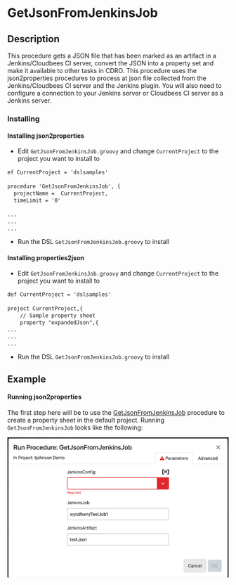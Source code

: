 # GetJsonFromJenkinsJob

## Description

This procedure gets a JSON file that has been marked as an artifact in a Jenkins/Cloudbees CI server, convert the JSON into a property set and make it available to other tasks in CDRO.  This procedure uses the json2properties procedures to process at json file collected from the Jenkins/Cloudbees CI server and the Jenkins plugin.  You will also need to configure a connection to your Jenkins server or Cloudbees CI server as a Jenkins server.


### Installing

#### Installing json2properties

* Edit `GetJsonFromJenkinsJob.groovy` and change `CurrentProject` to the project you want to install to

```
ef CurrentProject = 'dslsamples'

procedure 'GetJsonFromJenkinsJob', {
  projectName =  CurrentProject,
  timeLimit = '0'

...
...
...
```

* Run the DSL `GetJsonFromJenkinsJob.groovy` to install

#### Installing properties2json

* Edit `GetJsonFromJenkinsJob.groovy` and change `CurrentProject` to the project you want to install to

```
def CurrentProject = 'dslsamples'

project CurrentProject,{
	// Sample property sheet
	property "expandedJson",{
...
...
...
```

* Run the DSL `GetJsonFromJenkinsJob.groovy` to install

## Example

#### Running json2properties

The first step here will be to use the [GetJsonFromJenkinsJob](GetJsonFromJenkinsJob.groovy) procedure to create a property sheet in  the default project.  Running `GetJsonFromJenkinsJob`  looks like the following:

![RunProcedure_json2properties](img/GetJsonFromJenkinsStart.png)

